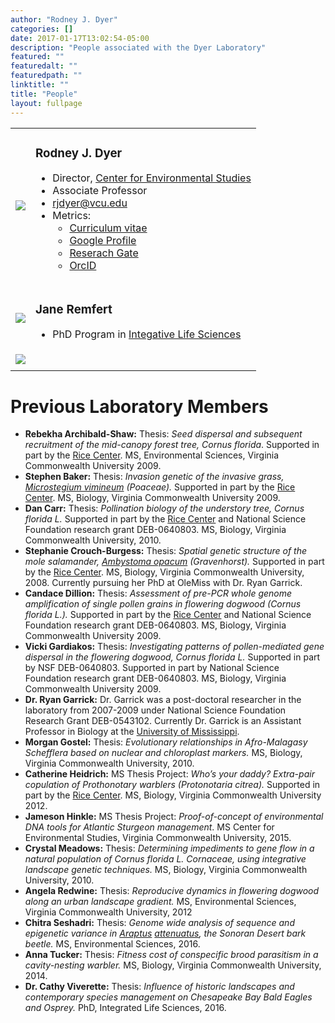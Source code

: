 ```yaml
---
author: "Rodney J. Dyer"
categories: []
date: 2017-01-17T13:02:54-05:00
description: "People associated with the Dyer Laboratory"
featured: ""
featuredalt: ""
featuredpath: ""
linktitle: ""
title: "People"
layout: fullpage
---
```




<table>

<tr>
  <td><img src="/img/people/RodneyDyer.jpg" /></td>
  <td>
    <h3>Rodney J. Dyer</h3>
    <ul>
      <li>Director, <a href="http://ces.vcu.edu">Center for Environmental Studies</a></li>
      <li>Associate Professor</li>
      <li><a href="mailto:rjdyer@vcu.edu">rjdyer@vcu.edu</a></li>
      <li>Metrics:
      <ul>
        <li><a href="https://docs.google.com/document/d/1B5DopW1PR12KhL3yiWiGf_YZCIXn1b77Er87mxqgShg/edit?usp=sharing">Curriculum vitae</a></li>
        <li><a href="http://scholar.google.com/citations?user=R75bxRMAAAAJ">Google Profile</a></li>
        <li><a href="http://orcid.org/0000-0003-4707-3453">Reserach Gate</a></li>
        <li><a href="https://www.researchgate.net/profile/Rodney_Dyer">OrcID</a></li>
      </ul>
    </ul>
  </td>
</tr>


<tr>
  <td><img src="/img/people/JaneRemfert.jpg" /></td>
  <td>
    <h3>Jane Remfert</h3>
    <ul>
      <li>PhD Program in <a href="http://lifesciences.vcu.edu/academic-programs/phd-in-integrative-life-sciences/">Integative Life Sciences</li></li>
    </ul>
  </td>
</tr>


<tr>
  <td><img src="/img/people/BonnieRoderique.png" /></td>
  <td></td>
</tr>


<tr>
  <td><img src="" /></td>
  <td></td>
</tr>

</table>



<h1>Previous Laboratory Members</h1>
<ul>
 	<li><strong>Rebekha Archibald-Shaw:</strong> Thesis: <i>Seed dispersal and subsequent recruitment of the mid-canopy forest tree, Cornus florida</i>. Supported in part by the <a href="http://www.vcu.edu/rice">Rice Center</a>. MS, Environmental Sciences, Virginia Commonwealth University 2009.</li>
 	<li><strong>Stephen Baker:</strong> Thesis: <i>Invasion genetic of the invasive grass, <span style="text-decoration: underline">Microstegium vimineum</span> (Poaceae).</i> Supported in part by the <a href="http://www.vcu.edu/rice">Rice Center</a>. MS, Biology, Virginia Commonwealth University 2009.</li>
 	<li><strong>Dan Carr:</strong> Thesis: <i>Pollination biology of the understory tree, Cornus florida L.</i> Supported in part by the <a href="http://www.vcu.edu/rice">Rice Center</a> and National Science Foundation research grant DEB-0640803. MS, Biology, Virginia Commonwealth University, 2010.</li>
 	<li><strong>Stephanie Crouch-Burgess:</strong> Thesis: <i>Spatial genetic structure of the mole salamander, <span style="text-decoration: underline">Ambystoma opacum</span> (Gravenhorst).</i> Supported in part by the <a href="http://www.vcu.edu/rice">Rice Center</a>. MS, Biology, Virginia Commonwealth University, 2008. Currently pursuing her PhD at OleMiss with Dr. Ryan Garrick.</li>
 	<li><strong>Candace Dillion:</strong> Thesis: <i>Assessment of pre-PCR whole genome amplification of single pollen grains in flowering dogwood (Cornus florida L.).</i> Supported in part by the <a href="http://www.vcu.edu/rice">Rice Center</a> and National Science Foundation research grant DEB-0640803. MS, Biology, Virginia Commonwealth University 2009.</li>
 	<li><strong>Vicki Gardiakos:</strong> Thesis: <i>Investigating patterns of pollen-mediated gene dispersal in the flowering dogwood, Cornus florida L.</i> Supported in part by NSF DEB-0640803. Supported in part by National Science Foundation research grant DEB-0640803. MS, Biology, Virginia Commonwealth University 2009.</li>
 	<li><strong>Dr. Ryan Garrick:</strong> Dr. Garrick was a post-doctoral researcher in the laboratory from 2007-2009 under National Science Foundation Research Grant DEB-0543102. Currently Dr. Garrick is an Assistant Professor in Biology at the <a href="http://www.rcgarrick.org/">University of Mississippi</a>.</li>
 	<li><strong>Morgan Gostel:</strong> Thesis: <i>Evolutionary relationships in Afro-Malagasy Schefflera based on nuclear and chloroplast markers.</i> MS, Biology, Virginia Commonwealth University, 2010.</li>
 	<li><strong>Catherine Heidrich:</strong> MS Thesis Project: <i>Who’s your daddy? Extra-pair copulation of Prothonotary warblers (Protonotaria citrea).</i> Supported in part by the <a href="http://www.vcu.edu/rice">Rice Center</a>. MS, Biology, Virginia Commonwealth University 2012.</li>
 	<li><b>Jameson Hinkle:</b> MS Thesis Project: <em>Proof-of-concept of environmental DNA tools for Atlantic Sturgeon management</em>.  MS Center for Environmental Studies, Virginia Commonwealth University, 2015.</li>
 	<li><strong>Crystal Meadows:</strong> Thesis: <i>Determining impediments to gene flow in a natural population of Cornus florida L. Cornaceae, using integrative landscape genetic techniques.</i> MS, Biology, Virginia Commonwealth University, 2010.</li>
 	<li><strong>Angela Redwine:</strong> Thesis: <i>Reproducive dynamics in flowering dogwood along an urban landscape gradient.</i> MS, Environmental Sciences, Virginia Commonwealth University, 2012</li>
 	<li><strong>Chitra Seshadri:</strong> Thesis: <em>Genome wide analysis of sequence and epigenetic variance in <span style="text-decoration: underline">Araptus</span> <span style="text-decoration: underline">attenuatus</span>, the Sonoran Desert bark beetle. </em>MS, Environmental Sciences, 2016.</li>
 	<li><strong>Anna Tucker:</strong> Thesis: <i>Fitness cost of conspecific brood parasitism in a cavity-nesting warbler.</i> MS, Biology, Virginia Commonwealth University, 2014.</li>
 	<li><strong>Dr. Cathy Viverette:</strong> Thesis: <em>Influence of historic landscapes and contemporary species management on Chesapeake Bay Bald Eagles and Osprey.</em> PhD, Integrated Life Sciences, 2016.</li>
</ul>